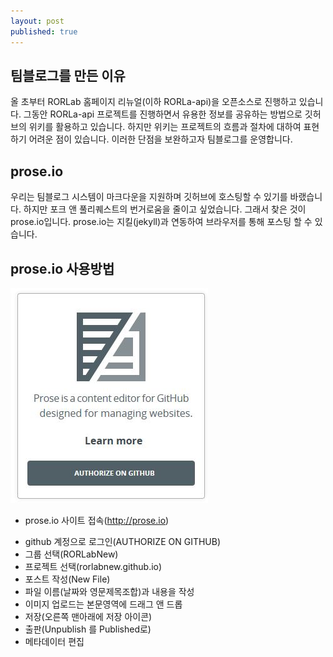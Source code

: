 ```yaml
---
layout: post
published: true
---
```


## 팀블로그를 만든 이유
올 초부터 RORLab 홈페이지 리뉴얼(이하 RORLa-api)을 오픈소스로 진행하고 있습니다. 그동안 RORLa-api 프로젝트를 진행하면서 유용한 정보를 공유하는 방법으로 깃허브의 위키를 활용하고 있습니다. 하지만 위키는 프로젝트의 흐름과 절차에 대하여 표현하기 어려운 점이 있습니다. 이러한 단점을 보완하고자 팀블로그를 운영합니다. 

## prose.io 
우리는 팀블로그 시스템이 마크다운을 지원하며 깃허브에 호스팅할 수 있기를 바랬습니다. 하지만 포크 앤 풀리퀘스트의 번거로움을 줄이고 싶었습니다. 그래서 찾은 것이 prose.io입니다. prose.io는 지킬(jekyll)과 연동하여 브라우저를 통해 포스팅 할 수 있습니다.

## prose.io 사용방법
![prose_home.jpg](/images/prose_home.jpg)
+ prose.io 사이트 접속(http://prose.io)
* github 계정으로 로그인(AUTHORIZE ON GITHUB)
* 그룹 선택(RORLabNew)
* 프로젝트 선택(rorlabnew.github.io)
* 포스트 작성(New File)
* 파일 이름(날짜와 영문제목조합)과 내용을 작성
* 이미지 업로드는 본문영역에 드래그 앤 드롭
* 저장(오른쪽 맨아래에 저장 아이콘)
* 출판(Unpublish 를 Published로)
* 메타데이터 편집
